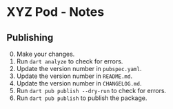 # XYZ Pod - Notes

## Publishing

0. Make your changes.
1. Run `dart analyze` to check for errors.
2. Update the version number in `pubspec.yaml`.
3. Update the version number in `README.md`.
4. Update the version number in `CHANGELOG.md`.
5. Run `dart pub publish --dry-run` to check for errors.
6. Run `dart pub publish` to publish the package.